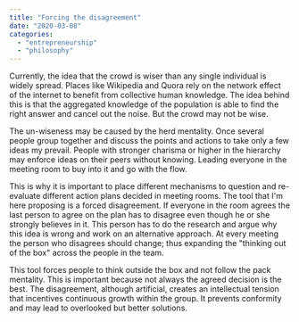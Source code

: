 ```yaml
---
title: "Forcing the disagreement"
date: "2020-03-08"
categories: 
  - "entrepreneurship"
  - "philosophy"
---
```


Currently, the idea that the crowd is wiser than any single individual is widely spread. Places like Wikipedia and Quora rely on the network effect of the internet to benefit from collective human knowledge. The idea behind this is that the aggregated knowledge of the population is able to find the right answer and cancel out the noise. But the crowd may not be wise.

The un-wiseness may be caused by the herd mentality. Once several people group together and discuss the points and actions to take only a few ideas my prevail. People with stronger charisma or higher in the hierarchy may enforce ideas on their peers without knowing. Leading everyone in the meeting room to buy into it and go with the flow.

This is why it is important to place different mechanisms to question and re-evaluate different action plans decided in meeting rooms. The tool that I'm here proposing is a forced disagreement. If everyone in the room agrees the last person to agree on the plan has to disagree even though he or she strongly believes in it. This person has to do the research and argue why this idea is wrong and work on an alternative approach. At every meeting the person who disagrees should change; thus expanding the "thinking out of the box" across the people in the team.

This tool forces people to think outside the box and not follow the pack mentality. This is important because not always the agreed decision is the best. The disagreement, although artificial, creates an intellectual tension that incentives continuous growth within the group. It prevents conformity and may lead to overlooked but better solutions.
